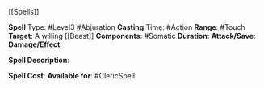 [[Spells]]

**Spell** Type:  #Level3 #Abjuration 
**Casting** Time: #Action 
**Range**: #Touch 
**Target**: A willing [[Beast]]
**Components**: #Somatic 
**Duration**:
**Attack/Save**:
**Damage/Effect**:

**Spell Description**: 
	

**Spell Cost**:
**Available for**: #ClericSpell 